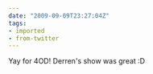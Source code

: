 ```yaml
---
date: "2009-09-09T23:27:04Z"
tags:
- imported
- from-twitter
---
```

Yay for 4OD! Derren's show was great :D
